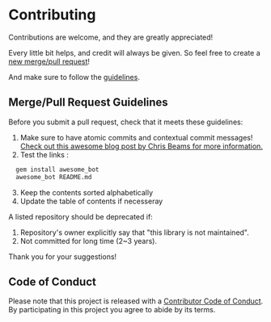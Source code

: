 # Contributing

Contributions are welcome, and they are greatly appreciated!

Every little bit helps, and credit will always be given.
So feel free to create a [new merge/pull request][merge-link]!

And make sure to follow the [guidelines](#merge-pull-request-guidelines).

## Merge/Pull Request Guidelines

Before you submit a pull request, check that it meets these guidelines:
1. Make sure to have atomic commits and contextual commit messages!
  [Check out this awesome blog post by Chris Beams for more information.][chris-beams]
2. Test the links :
```bash
  gem install awesome_bot
  awesome_bot README.md
  ```
3. Keep the contents sorted alphabetically
4. Update the table of contents if necesseray


A listed repository should be deprecated if:

1. Repository's owner explicitly say that "this library is not maintained".
2. Not committed for long time (2~3 years).


Thank you for your suggestions!

## Code of Conduct

Please note that this project is released with a [Contributor Code of Conduct](CODE_OF_CONDUCT.md).
By participating in this project you agree to abide by its terms.

[issue-link]: https://github.com/netguru/awesome-list/issues/new
[merge-link]: https://github.com/netguru/awesome-list/compare
[chris-beams]: http://chris.beams.io/posts/git-commit/
